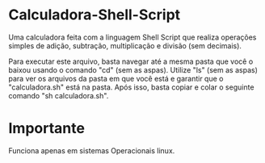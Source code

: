 # Calculadora-Shell-Script
Uma calculadora feita com a linguagem Shell Script que realiza operações simples de adição, subtração, multiplicação e divisão (sem decimais).

Para executar este arquivo, basta navegar até a mesma pasta que você o baixou usando o comando "cd" (sem as aspas). Utilize "ls" (sem as aspas) para ver os arquivos da pasta em que você está
e garantir que o "calculadora.sh" está na pasta. Após isso, basta copiar e colar o seguinte comando "sh calculadora.sh".

# Importante
Funciona apenas em sistemas Operacionais linux.
